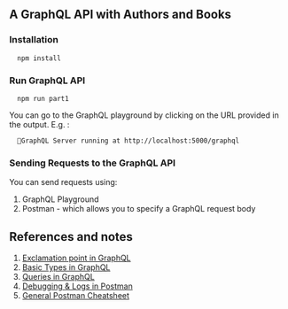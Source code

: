 <!--
Copyright 2020 Automation School, Inc. https://www.automationlabs.io/

Licensed under the Apache License, Version 2.0 (the "License");
you may not use this file except in compliance with the License.
You may obtain a copy of the License at

     http://www.apache.org/licenses/LICENSE-2.0

Unless required by applicable law or agreed to in writing, software
distributed under the License is distributed on an "AS IS" BASIS,
WITHOUT WARRANTIES OR CONDITIONS OF ANY KIND, either express or implied.
See the License for the specific language governing permissions and
limitations under the License.
-->

## A GraphQL API with Authors and Books

### Installation 

```
  npm install
```

### Run GraphQL API

```
  npm run part1
```

You can go to the GraphQL playground by clicking on the URL provided in the output. E.g. :

```
  🚀GraphQL Server running at http://localhost:5000/graphql
```

### Sending Requests to the GraphQL API

You can send requests using:

1. GraphQL Playground
1. Postman - which allows you to specify a GraphQL request body


## References and notes

1. [Exclamation point in GraphQL](https://stackoverflow.com/questions/50684231/what-is-an-exclamation-point-in-graphql)
1. [Basic Types in GraphQL](https://graphql.org/graphql-js/basic-types/)
1. [Queries in GraphQL](https://graphql.org/learn/queries/)
1. [Debugging & Logs in Postman](https://learning.postman.com/docs/postman/sending-api-requests/debugging-and-logs/)
1. [General Postman Cheatsheet](https://www.automationschool.com/courses/api-development-and-testing/simple-restaurants-api/postman-tests-cheatsheets-commonly-used-code-patterns)
